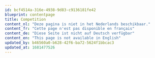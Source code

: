 ```yaml
---
id: bcf4514a-316e-4938-9d83-c9136181fe42
blueprint: contentpage
title: Competition
content_nl: "Deze pagina is niet in het Nederlands beschikbaar."
content_fr: "Cette page n'est pas disponible en français"
content_de: "Diese Seite ist nicht auf Deutsch verfügbar"
content_en: "This page is not available in English"
updated_by: b46560a0-b628-42f6-ba72-5624f1bbcac3
updated_at: 1681477526
---
```

